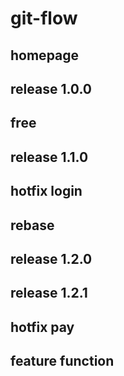 # git-flow

## homepage

## release 1.0.0

## free

## release 1.1.0

## hotfix login

## rebase

## release 1.2.0

## release 1.2.1

## hotfix pay

## feature function
